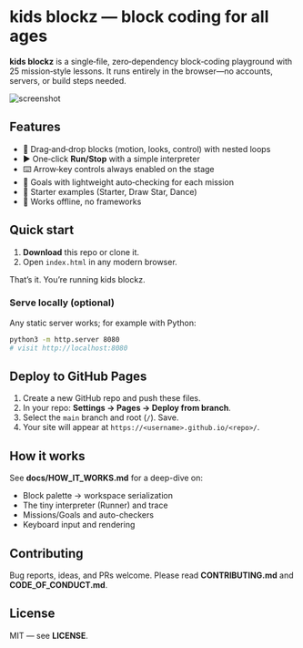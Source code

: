 # kids blockz — block coding for all ages

**kids blockz** is a single‑file, zero‑dependency block‑coding playground with 25 mission‑style lessons.
It runs entirely in the browser—no accounts, servers, or build steps needed.

![screenshot](docs/screenshot-hero.png)

## Features

- 🧱 Drag‑and‑drop blocks (motion, looks, control) with nested loops
- ▶️ One‑click **Run/Stop** with a simple interpreter
- ⌨️ Arrow‑key controls always enabled on the stage
- 🎯 Goals with lightweight auto‑checking for each mission
- 🧰 Starter examples (Starter, Draw Star, Dance)
- 🧪 Works offline, no frameworks

## Quick start

1. **Download** this repo or clone it.
2. Open `index.html` in any modern browser.

That’s it. You’re running kids blockz.

### Serve locally (optional)

Any static server works; for example with Python:

```bash
python3 -m http.server 8080
# visit http://localhost:8080
```

## Deploy to GitHub Pages

1. Create a new GitHub repo and push these files.
2. In your repo: **Settings → Pages → Deploy from branch**.
3. Select the `main` branch and root (`/`). Save.
4. Your site will appear at `https://<username>.github.io/<repo>/`.

## How it works

See **docs/HOW_IT_WORKS.md** for a deep-dive on:
- Block palette → workspace serialization
- The tiny interpreter (Runner) and trace
- Missions/Goals and auto-checkers
- Keyboard input and rendering

## Contributing

Bug reports, ideas, and PRs welcome. Please read **CONTRIBUTING.md** and **CODE_OF_CONDUCT.md**.

## License

MIT — see **LICENSE**.